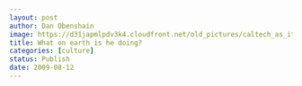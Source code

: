 ```yaml
---
layout: post
author: Dan Obenshain
image: https://d31japmlpdv3k4.cloudfront.net/old_pictures/caltech_as_it_happens/6a0105349b8251970b0120a541ab22970c.jpg
title: What on earth is he doing?
categories: [culture]
status: Publish
date: 2009-08-12
---
```



